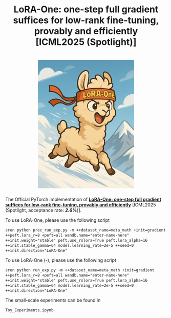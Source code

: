 <h1 align="center">
    <p> LoRA-One: one-step full gradient suffices for low-rank fine-tuning, provably and efficiently <br> [ICML2025 (Spotlight)]</p>
</h1>

<h1 align="center"> 
    <img src="./img/lora-one-llama.png" width="300">
</h1>

The Official PyTorch implementation of [**LoRA-One: one-step full gradient suffices for low-rank fine-tuning, provably and efficiently**](https://arxiv.org/abs/2502.01235) [ICML2025 (Spotlight, acceptance rate: ***2.6%***)].

To use LoRA-One, please use the following script
```
srun python prec_run_exp.py -m ++dataset_name=meta_math +init=gradient ++peft.lora_r=8 +peft=all wandb.name="enter-name-here" ++init.weight="stable" peft.use_rslora=True peft.lora_alpha=16 ++init.stable_gamma=64 model.learning_rate=2e-5 ++seed=0 ++init.direction="LoRA-One"
```

To use LoRA-One (-), please use the following script
```
srun python run_exp.py -m ++dataset_name=meta_math +init=gradient ++peft.lora_r=8 +peft=all wandb.name="enter-name-here" ++init.weight="stable" peft.use_rslora=True peft.lora_alpha=16 ++init.stable_gamma=64 model.learning_rate=2e-5 ++seed=0 ++init.direction="LoRA-One"
```

The small-scale experiments can be found in
```
Toy_Experiments.ipynb
```
